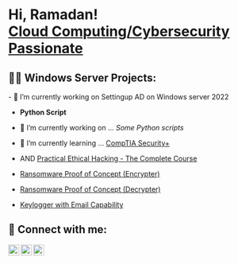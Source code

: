 
<h1>Hi, Ramadan!<br/><a href="[https://github.com/gitfiro](https://github.com/gitfiro)"></a> <a 
href="https://www.linkedin.com/in/ramadan5"/>Cloud Computing/Cybersecurity Passionate</a>

<h2>👨‍💻 Windows Server Projects:</h2>
- 🔭 I’m currently working on Settingup AD on Windows server 2022


- <b>Python Script</b>
- 🔭 I’m currently working on ... <i>Some Python scripts</i> 
- 🌱 I’m currently learning ... <a href="https://www.comptia.org/certifications/security"/>CompTIA Security+ </a>
-  AND <a href="https://academy.tcm-sec.com/p/practical-ethical-hacking-the-complete-course"/>Practical Ethical Hacking - The Complete Course</a>

  - [Ransomware Proof of Concept (Encrypter)](https://github.com/joshmadakor1/EncrypterPOC)
  - [Ransomware Proof of Concept (Decrypter)](https://github.com/joshmadakor1/DecrypterPOC)
  - [Keylogger with Email Capability](https://github.com/joshmadakor1/Key-Logger-With-Email)


<h2> 🤳 Connect with me:</h2>

[<img align="left" alt="RamadanMohamed | Twitter" width="22px" src="https://cdn.jsdelivr.net/npm/simple-icons@v3/icons/twitter.svg" />][twitter]
[<img align="left" alt="RamadanMohamed | LinkedIn" width="22px" src="https://cdn.jsdelivr.net/npm/simple-icons@v3/icons/linkedin.svg" />][linkedin]
[<img align="left" alt="RamadanMohamed | Instagram" width="22px" src="https://cdn.jsdelivr.net/npm/simple-icons@v3/icons/instagram.svg" />][instagram]

[twitter]: https://twitter.com/oromtichaaa
[instagram]: https://www.instagram.com/_rammee/
[linkedin]: https://linkedin.com/in/ramadan5

<!--
**joshmadakor1/joshmadakor1** is a ✨ _special_ ✨ repository because its `README.md` (this file) appears on your GitHub profile.

Here are some ideas to get you started:
**
- 🔭 I’m currently working on ...
- 🌱 I’m currently learning ...
- 👯 I’m looking to collaborate on ...
- 🤔 I’m looking for help with ...
- 💬 Ask me about ...
- 📫 How to reach me: ...
- 😄 Pronouns: ...
- ⚡ Fun fact: ...
**
-->
